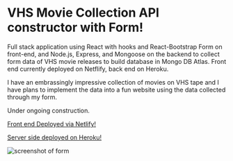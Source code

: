 # VHS Movie Collection API constructor with Form!

Full stack application using React with hooks and React-Bootstrap Form on front-end, and Node.js, Express, and Mongoose on the backend to collect form data of VHS movie releases to build database in Mongo DB Atlas. Front end currently deployed on Netflify, back end on Heroku.

I have an embrassingly impressive collection of movies on VHS tape and I have plans to implement the data into a fun website using the data collected through my form. 

Under ongoing construction.

[Front end Deployed via Netlify!](https://vhs-api.netlify.app/)


[Server side deployed on Heroku!](https://vhs-api.herokuapp.com/posts)

![screenshot of form](https://i.imgur.com/IVgtlAE.png)
